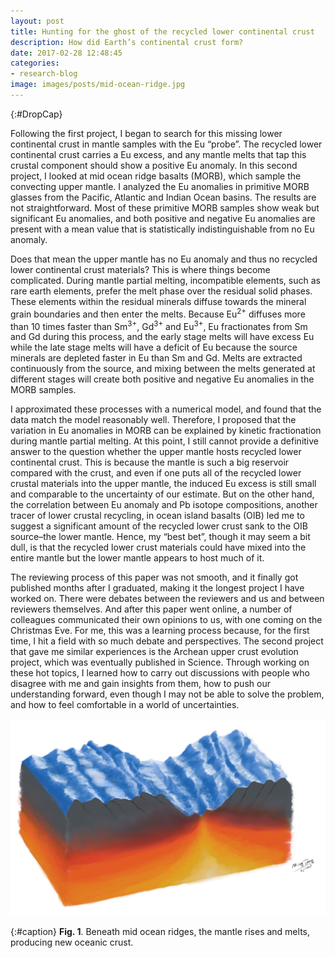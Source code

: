 ```yaml
---
layout: post
title: Hunting for the ghost of the recycled lower continental crust
description: How did Earth’s continental crust form?
date: 2017-02-28 12:48:45
categories:
- research-blog
image: images/posts/mid-ocean-ridge.jpg
---
```


{:#DropCap}
<!-- adding {:#DropCap} above will make first letter of first word CAPITAL and Large -->
Following the first project, I began to search for this missing lower continental crust in mantle samples with the Eu “probe”. The recycled lower continental crust carries a Eu excess, and any mantle melts that tap this crustal component should show a positive Eu anomaly. In this second project, I looked at mid ocean ridge basalts (MORB), which sample the convecting upper mantle. I analyzed the Eu anomalies in primitive MORB glasses from the Pacific, Atlantic and Indian Ocean basins. The results are not straightforward. Most of these primitive MORB samples show weak but significant Eu anomalies, and both positive and negative Eu anomalies are present with a mean value that is statistically indistinguishable from no Eu anomaly.

Does that mean the upper mantle has no Eu anomaly and thus no recycled lower continental crust materials? This is where things become complicated. During mantle partial melting, incompatible elements, such as rare earth elements, prefer the melt phase over the residual solid phases. These elements within the residual minerals diffuse towards the mineral grain boundaries and then enter the melts. Because Eu<sup>2+</sup> diffuses more than 10 times faster than Sm<sup>3+</sup>, Gd<sup>3+</sup> and Eu<sup>3+</sup>, Eu fractionates from Sm and Gd during this process, and the early stage melts will have excess Eu while the late stage melts will have a deficit of Eu because the source minerals are depleted faster in Eu than Sm and Gd. Melts are extracted continuously from the source, and mixing between the melts generated at different stages will create both positive and negative Eu anomalies in the MORB samples.

I approximated these processes with a numerical model, and found that the data match the model reasonably well. Therefore, I proposed that the variation in Eu anomalies in MORB can be explained by kinetic fractionation during mantle partial melting. At this point, I still cannot provide a definitive answer to the question whether the upper mantle hosts recycled lower continental crust. This is because the mantle is such a big reservoir compared with the crust, and even if one puts all of the recycled lower crustal materials into the upper mantle, the induced Eu excess is still small and comparable to the uncertainty of our estimate. But on the other hand, the correlation between Eu anomaly and Pb isotope compositions, another tracer of lower crustal recycling, in ocean island basalts (OIB) led me to suggest a significant amount of the recycled lower crust sank to the OIB source–the lower mantle. Hence, my “best bet”, though it may seem a bit dull, is that the recycled lower crust materials could have mixed into the entire mantle but the lower mantle appears to host much of it.

The reviewing process of this paper was not smooth, and it finally got published months after I graduated, making it the longest project I have worked on. There were debates between the reviewers and us and between reviewers themselves. And after this paper went online, a number of colleagues communicated their own opinions to us, with one coming on the Christmas Eve. For me, this was a learning process because, for the first time, I hit a field with so much debate and perspectives. The second project that gave me similar experiences is the Archean upper crust evolution project, which was eventually published in Science. Through working on these hot topics, I learned how to carry out discussions with people who disagree with me and gain insights from them, how to push our understanding forward, even though I may not be able to solve the problem, and how to feel comfortable in a world of uncertainties.


<div class="img-parent">
<img src="/images/posts/mid-ocean-ridge.jpg" alt="mid ocean ridge" />
</div>

{:#caption}
**Fig. 1**. Beneath mid ocean ridges, the mantle rises and melts, producing new oceanic crust.
